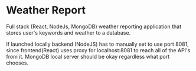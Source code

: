 # Weather Report
Full stack (React, NodeJs, MongoDB) weather reporting application that stores user's keywords and weather to a database.

If launched locally backend (NodeJS) has to manually set to use port 8081, since frontend(React) uses proxy for localhost:8081 to reach all of the API's from it.
MongoDB local server should be okay regardless what port chooses.
